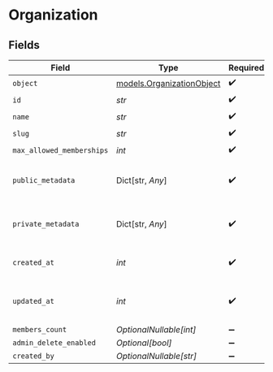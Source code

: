 # Organization


## Fields

| Field                                                        | Type                                                         | Required                                                     | Description                                                  | Example                                                      |
| ------------------------------------------------------------ | ------------------------------------------------------------ | ------------------------------------------------------------ | ------------------------------------------------------------ | ------------------------------------------------------------ |
| `object`                                                     | [models.OrganizationObject](../models/organizationobject.md) | :heavy_check_mark:                                           | N/A                                                          | organization                                                 |
| `id`                                                         | *str*                                                        | :heavy_check_mark:                                           | N/A                                                          | org_123                                                      |
| `name`                                                       | *str*                                                        | :heavy_check_mark:                                           | N/A                                                          | Acme Corp                                                    |
| `slug`                                                       | *str*                                                        | :heavy_check_mark:                                           | N/A                                                          | acme-corp                                                    |
| `max_allowed_memberships`                                    | *int*                                                        | :heavy_check_mark:                                           | N/A                                                          | 300                                                          |
| `public_metadata`                                            | Dict[str, *Any*]                                             | :heavy_check_mark:                                           | N/A                                                          | {<br/>"public_info": "Info visible to everyone"<br/>}        |
| `private_metadata`                                           | Dict[str, *Any*]                                             | :heavy_check_mark:                                           | N/A                                                          | {<br/>"internal_use_only": "Sensitive data"<br/>}            |
| `created_at`                                                 | *int*                                                        | :heavy_check_mark:                                           | Unix timestamp of creation.<br/>                             | 1625078400                                                   |
| `updated_at`                                                 | *int*                                                        | :heavy_check_mark:                                           | Unix timestamp of last update.<br/>                          | 1625164800                                                   |
| `members_count`                                              | *OptionalNullable[int]*                                      | :heavy_minus_sign:                                           | N/A                                                          | 150                                                          |
| `admin_delete_enabled`                                       | *Optional[bool]*                                             | :heavy_minus_sign:                                           | N/A                                                          | true                                                         |
| `created_by`                                                 | *OptionalNullable[str]*                                      | :heavy_minus_sign:                                           | N/A                                                          | user_123456                                                  |